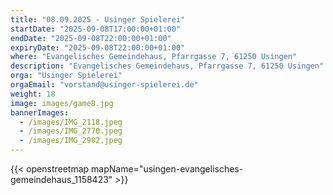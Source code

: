 ```yaml
---
title: "08.09.2025 - Usinger Spielerei"
startDate: "2025-09-08T17:00:00+01:00"
endDate: "2025-09-08T22:00:00+01:00"
expiryDate: "2025-09-08T22:00:00+01:00"
where: "Evangelisches Gemeindehaus, Pfarrgasse 7, 61250 Usingen"
description: "Evangelisches Gemeindehaus, Pfarrgasse 7, 61250 Usingen"
orga: "Usinger Spielerei"
orgaEmail: "vorstand@usinger-spielerei.de"
weight: 18
image: images/game8.jpg
bannerImages:
  - /images/IMG_2118.jpeg
  - /images/IMG_2770.jpeg
  - /images/IMG_2982.jpeg
---
```

{{< openstreetmap mapName="usingen-evangelisches-gemeindehaus_1158423" >}}

